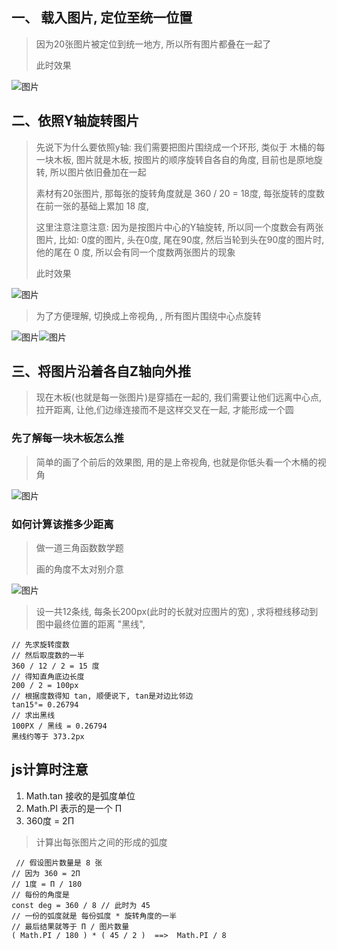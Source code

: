 ## 一、 载入图片, 定位至统一位置
>因为20张图片被定位到统一地方, 所以所有图片都叠在一起了
>
>此时效果


![图片](https://uploader.shimo.im/f/RkUIlZPXQ3sHXGqs.png!thumbnail)

## 二、依照Y轴旋转图片
>先说下为什么要依照y轴:  我们需要把图片围绕成一个环形, 类似于 木桶的每一块木板,   图片就是木板, 按图片的顺序旋转自各自的角度, 目前也是原地旋转, 所以图片依旧叠加在一起
>
>素材有20张图片, 那每张的旋转角度就是 360 / 20 = 18度, 每张旋转的度数在前一张的基础上累加 18 度, 
>
>这里注意注意注意: 因为是按图片中心的Y轴旋转, 所以同一个度数会有两张图片,  比如: 0度的图片, 头在0度, 尾在90度,    然后当轮到头在90度的图片时, 他的尾在 0 度, 所以会有同一个度数两张图片的现象
>
>此时效果

![图片](https://uploader.shimo.im/f/uvEXPEEFTGg3wvxO.png!thumbnail)

>为了方便理解, 切换成上帝视角, ,  所有图片围绕中心点旋转

![图片](https://uploader.shimo.im/f/dlrPQ0PYpCUzMDc0.png!thumbnail)![图片](https://uploader.shimo.im/f/9sOoS92Xfn4U0qMa.png!thumbnail)

## 三、将图片沿着各自Z轴向外推
>现在木板(也就是每一张图片)是穿插在一起的, 我们需要让他们远离中心点, 拉开距离, 让他,们边缘连接而不是这样交叉在一起,  才能形成一个圆

### 先了解每一块木板怎么推
>简单的画了个前后的效果图,  用的是上帝视角, 也就是你低头看一个木桶的视角

![图片](https://uploader.shimo.im/f/fXGv09PtZR8ZQcEH.png!thumbnail)
### 如何计算该推多少距离
>做一道三角函数数学题
>
>画的角度不太对别介意

![图片](https://uploader.shimo.im/f/8q1dGT07hEgSxwSj.png!thumbnail)
>设一共12条线,  每条长200px(此时的长就对应图片的宽) ,  求将橙线移动到图中最终位置的距离 "黑线",
```
// 先求旋转度数
// 然后取度数的一半
360 / 12 / 2 = 15 度
// 得知直角底边长度
200 / 2 = 100px
// 根据度数得知 tan, 顺便说下, tan是对边比邻边
tan15°= 0.26794
// 求出黑线
100PX / 黑线 = 0.26794
黑线约等于 373.2px
```

## js计算时注意
1. Math.tan 接收的是弧度单位
2. Math.PI 表示的是一个 Π
3. 360度 = 2Π 
>计算出每张图片之间的形成的弧度
```
 // 假设图片数量是 8 张
// 因为 360 = 2Π
// 1度 = Π / 180
// 每份的角度是
const deg = 360 / 8 // 此时为 45
// 一份的弧度就是 每份弧度 * 旋转角度的一半
// 最后结果就等于 Π / 图片数量
( Math.PI / 180 ) * ( 45 / 2 )  ==>  Math.PI / 8
```


